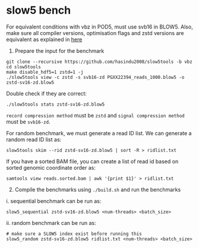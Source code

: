 # slow5 bench

For equivalent conditions with vbz in POD5, must use svb16 in BLOW5. Also, make sure all compiler versions, optimisation flags and zstd versions are equivalent as explained in [here](../docs/conditions.md)

1. Prepare the input for the benchmark

  ```
git clone --recursive https://github.com/hasindu2008/slow5tools -b vbz
cd slow5tools
make disable_hdf5=1 zstd=1 -j
./slow5tools view -c zstd -s svb16-zd PGXX22394_reads_1000.blow5 -o zstd-sv16-zd.blow5
  ```

  Double check if they are correct:
  ```
./slow5tools stats zstd-sv16-zd.blow5
  ```

  `record compression method` must be  `zstd` and `signal compression method` must be `svb16-zd`.

  For random benchmark, we must generate a read ID list. We can generate a random read ID list as:
  ```
  slow5tools skim --rid zstd-sv16-zd.blow5 | sort -R > ridlist.txt
  ```
  If you have a sorted BAM file,  you can create a list of read id based on sorted genomic coordinate order as:
  ```
  samtools view reads.sorted.bam | awk '{print $1}' > ridlist.txt
  ```


2. Compile the benchmarks using `./build.sh` and run the benchmarks

  i. sequential benchmark can be run as:
  ```
  slow5_sequential zstd-sv16-zd.blow5 <num-threads> <batch_size>
  ```

  ii. random benchmark can be run as:
  ```
  # make sure a SLOW5 index exist before running this
  slow5_random zstd-sv16-zd.blow5 ridlist.txt <num-threads> <batch_size>
  ```


